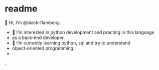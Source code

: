 # readme
👋 Hi, I’m @black-flamberg.
- 👀 I’m interested in python development and practing in this language 
- as a back-end developer.
- 🌱 I’m currently learning python, sql and try to understand 
- object-oriented programming.
- 

.
